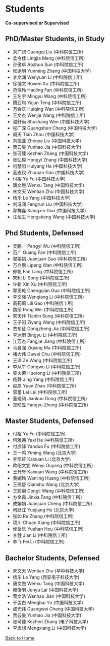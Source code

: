 # Students
**Co-supervised or Supervised**

## PhD/Master Students, in Study
- 刘广祺 Guangqi Liu (中科院信工所)
- 孟令佳 Lingjia Meng (中科院信工所)
- 孙傲卓 Aozhuo Sun (中科院信工所)
- 张运明 Yunming Zhang (中国科技大学)
- 李文渊 Wenyuan Li (中科院信工所)
- 徐博文 Bowen Xu (中科院信工所)
- 范浩玲 Haoling Fan (中科院信工所)
- 王名宇 Mingyu Wang (中科院信工所)
- 腾亚均 Yajun Teng (中科院信工所)
- 万会庆 Huiqing Wan (中科院信工所)
- 王文杰 Wenjie Wang (中科院信工所)
- 温舒尚 Shushang Wen (中国科技大学)
- 程广深 Guangshen Cheng (中国科技大学)
- 周天 Tian Zhou (中国科技大学)
- 刘振亚 Zhenya Liu (中国科技大学)
- 贾云昊 Yunhao Jia (中国科技大学)
- 张可臻 Kezhen Zhang (中国科技大学)
- 张弘毅 Hongyi Zhang (中国科技大学)
- 何慧阳 Huiyang He (中国科技大学)
- 高志权 Zhiquan Gao (中国科技大学)
- 付裕 Yu Fu (中国科技大学)
- 唐文煦 Wenxu Tang (中国科技大学)
- 朱文天 Wentian Zhu (中国科技大学)
- 杨乐 Le Yang (中国科技大学)
- 刘冯润 Fengrun Liu (中国科技大学)
- 郭祥鑫 Xiangxin Guo (中国科技大学)
- 汪恒生 Hengsheng Wang (中国科技大学)

## Phd Students, Defensed
- 吴鹏一 Pengyi Wu (中科院信工所)
- 范广 Guang Fan (中科院信工所)
- 郭娟娟 Juanjuan Guo (中科院信工所)
- 万立鹏 Lipeng Wan (中科院信工所)
- 郎帆 Fan Lang (中科院信工所)
- 宋利 Li Song (中科院信工所)
- 许新 Xin Xu (中科院信工所)
- 郭丞乾 Chengqian Guo (中科院信工所)
- 李文强 Wenqiang Li (中科院信工所)
- 高莉莉 Lili Gao (中科院信工所)
- 魏荣 Rong Wei (中科院信工所)
- 宋天林 Tianlin Song (中科院信工所)
- 王子阳 Ziyang Wang (中科院信工所)
- 贾东征 Dongzheng Jia (中科院信工所)
- 李冰雨 Bingyu Li (中科院信工所)
- 江芳杰 Fangjie Jiang (中科院信工所)
- 马自强 Ziqiang Ma (中科院信工所)
- 褚大伟 Dawei Chu (中科院信工所)
- 王泽 Ze Wang (中科院信工所)
- 李从午 Congwu Li (中科院信工所)
- 黎火荣 Huorong Li (中科院信工所)
- 杨静 Jing Yang (中科院信工所)
- 赵原 Yuan Zhao (中科院信工所)
- 雷蕾 Lei Lei (中科院信工所)
- 董建阔 Jiankuo Dong (中科院信工所)
- 郑昉昱 Fangyu Zheng (中科院信工所)

## Master Students, Defensed
- 付裕 Yu Fu (中科院信工所)
- 何雅茜 Yaxi He (中科院信工所)
- 付彦铎 Yanduo Fu (中科院信工所)
- 王一鸣 Yiming Wang (北京大学)
- 李凯轩 Kaixuan Li (北京大学)
- 欧阳文宜 Wenyi Ouyang (中科院信工所)
- 王开轩 Kaixuan Wang (中科院信工所)
- 黄婉玲 Wanling Huang (中科院信工所)
- 王倩舒 Qianshu Wang (北京大学)
- 王聪丽 Congli Wang (中科院信工所)
- 方金霞 Jinxia Fang (中科院信工所)
- 成娟娟 Juanjuan Cheng (中科院信工所)
- 何跃江 Yuejiang He (北京大学)
- 张如 Ru Zhang (中科院信工所)
- 项川 Chuan Xiang (中科院信工所)
- 侯岳晗 Yuehan Hou (中科院信工所)
- 李健 Jian Li (中科院信工所)
- 李飞 Fei Li (中科院信工所)

## Bachelor Students, Defensed
- 朱文天 Wentian Zhu (华中科技大学)
- 杨乐 Le Yang (西安电子科技大学)
- 唐文煦 Wenxu Tang (中国科技大学)
- 赖俊羽 Junyu Lai (中国科技大学)
- 菅文浩 Wenhao Jian (中国科技大学)
- 于孟白 Mengbai Yu (中国科技大学)
- 成光炜 Guangwei Cheng (中国科技大学)
- 贾云昊 Yunhao Jia (中国科技大学)
- 张可臻 Kezhen Zhang (电子科技大学)
- 李孟想 Mengxiang Li (中国科技大学)

[Back to Home](./index.html)
